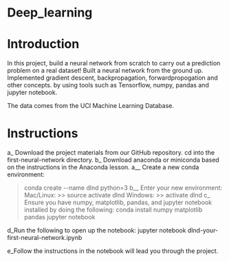 # Deep_learning

# Introduction
In this project, build a neural network from scratch to carry out a prediction problem on a real dataset! Built a neural network from the ground up. Implemented gradient descent, backpropagation, forwardpropogation and other concepts. by using tools such as Tensorflow, numpy, pandas and jupyter notebook. 

The data comes from the UCI Machine Learning Database.

# Instructions
a_ Download the project materials from our GitHub repository. 
cd into the first-neural-network directory.
b_ Download anaconda or miniconda based on the instructions in the Anaconda lesson.
a__ Create a new conda environment:
> conda create --name dlnd python=3
b__ Enter your new environment:
 Mac/Linux: >> source activate dlnd
 Windows: >> activate dlnd
c_ Ensure you have numpy, matplotlib, pandas, and jupyter notebook installed by doing the following:
conda install numpy matplotlib pandas jupyter notebook

d_Run the following to open up the notebook:
jupyter notebook dlnd-your-first-neural-network.ipynb
 
e_Follow the instructions in the notebook will lead you through the project.
